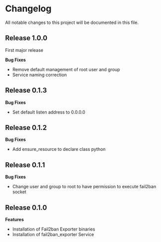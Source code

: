 # Changelog

All notable changes to this project will be documented in this file.

## Release 1.0.0

First major release

**Bug Fixes**

- Remove default management of root user and group
- Service naming correction

## Release 0.1.3

**Bug Fixes**

- Set default listen address to 0.0.0.0

## Release 0.1.2

**Bug Fixes**

- Add ensure_resource to declare class python

## Release 0.1.1

**Bug Fixes**

- Change user and group to root to have permission to execute fail2ban socket

## Release 0.1.0

**Features**

- Installation of Fail2ban Exporter binaries
- Installation of fail2ban_exporter Service
